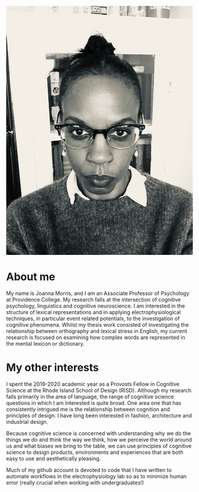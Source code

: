 ![headshot](headshot_2.jpg)

# About me
My name is Joanna Morris, and I am an Associate Professor of Psychology at Providence College. My research falls at the intersection of cognitive psychology, linguistics and cognitive neuroscience.  I am interested in the structure of lexical representations and in applying electrophysiological techniques, in particular event related potentials, to the investigation of cognitive phenomena. Whilst my thesis work consisted of investigating the relationship between orthography and lexical stress in English, my current research is focused on examining how complex words are represented in the mental lexicon or dictionary.

# My other interests
I spent the 2019-2020 academic year as a Provosts Fellow in Cognitive Science at the Rhode Island School of Design (RISD). Although my research falls primarily in the area of language, the range of cognitive science questions in which I am interested is quite broad. One area one that has consistently intrigued me is the relationship between cognition and principles of design. I have long been interested in fashion, architecture and industrial design.

Because cognitive science is concerned with understanding why we do the things we do and think the way we think, how we perceive the world around us and what biases we bring to the table, we can use principles of cognitive science to design products, environments and experiences that are both easy to use and aesthetically pleasing.

Much of my github account is devoted to code that I have written to automate workflows in the electrophysiology lab so as to minimize human error (really crucial when working with undergraduates!)
